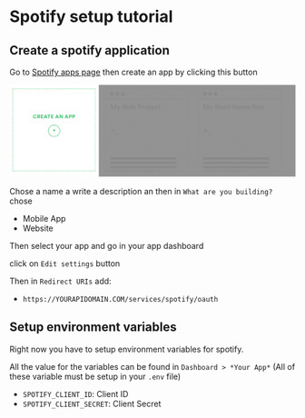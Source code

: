 # Spotify setup tutorial

## Create a spotify application

Go to [Spotify apps page](https://developer.spotify.com/dashboard/applications) then create an app by clicking this button

![Spotify create button](../res/spotify_add_button.png)

Chose a name a write a description an then in `What are you building?` chose

* Mobile App
* Website

Then select your app and go in your app dashboard

click on `Edit settings` button

Then in `Redirect URIs` add:
* `https://YOURAPIDOMAIN.COM/services/spotify/oauth`

## Setup environment variables

Right now you have to setup environment variables for spotify.

All the value for the variables can be found in `Dashboard > *Your App*` (All of these variable must be setup in your `.env` file)

* `SPOTIFY_CLIENT_ID`: Client ID
* `SPOTIFY_CLIENT_SECRET`: Client Secret

